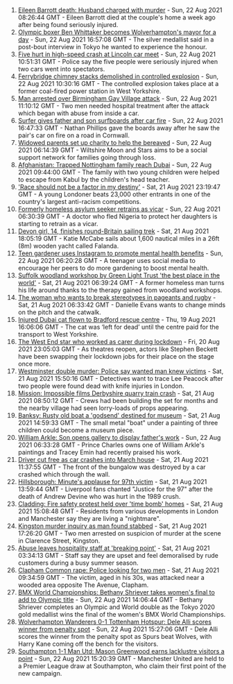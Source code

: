 1. [Eileen Barrott death: Husband charged with murder](https://www.bbc.co.uk/news/uk-england-leeds-58291273) - Sun, 22 Aug 2021 08:26:44 GMT - Eileen Barrott died at the couple's home a week ago after being found seriously injured.
2. [Olympic boxer Ben Whittaker becomes Wolverhampton's mayor for a day](https://www.bbc.co.uk/news/uk-england-birmingham-58299944) - Sun, 22 Aug 2021 16:57:08 GMT - The silver medallist said in a post-bout interview in Tokyo he wanted to experience the honour.
3. [Five hurt in high-speed crash at Lincoln car meet](https://www.bbc.co.uk/news/uk-england-lincolnshire-58297401) - Sun, 22 Aug 2021 10:51:31 GMT - Police say the five people were seriously injured when two cars went into spectators.
4. [Ferrybridge chimney stacks demolished in controlled explosion](https://www.bbc.co.uk/news/uk-england-leeds-58297602) - Sun, 22 Aug 2021 10:30:16 GMT - The controlled explosion takes place at a former coal-fired power station in West Yorkshire.
5. [Man arrested over Birmingham Gay Village attack](https://www.bbc.co.uk/news/uk-england-birmingham-58297761) - Sun, 22 Aug 2021 11:10:12 GMT - Two men needed hospital treatment after the attack which began with abuse from inside a car.
6. [Surfer gives father and son surfboards after car fire](https://www.bbc.co.uk/news/uk-england-cornwall-58299430) - Sun, 22 Aug 2021 16:47:33 GMT - Nathan Phillips gave the boards away after he saw the pair's car on fire on a road in Cornwall.
7. [Widowed parents set up charity to help the bereaved](https://www.bbc.co.uk/news/uk-england-wiltshire-58236883) - Sun, 22 Aug 2021 06:14:39 GMT - Wiltshire Moon and Stars aims to be a social support network for families going through loss.
8. [Afghanistan: Trapped Nottingham family reach Dubai](https://www.bbc.co.uk/news/uk-england-nottinghamshire-58293789) - Sun, 22 Aug 2021 09:44:00 GMT - The family with two young children were helped to escape from Kabul by the children's head teacher.
9. ['Race should not be a factor in my destiny'](https://www.bbc.co.uk/news/uk-england-london-58283709) - Sat, 21 Aug 2021 23:19:47 GMT - A young Londoner beats 23,000 other entrants in one of the country's largest anti-racism competitions.
10. [Formerly homeless asylum seeker retrains as vicar](https://www.bbc.co.uk/news/uk-england-nottinghamshire-58238063) - Sun, 22 Aug 2021 06:30:39 GMT - A doctor who fled Nigeria to protect her daughters is starting to retrain as a vicar.
11. [Devon girl, 14, finishes round-Britain sailing trek](https://www.bbc.co.uk/news/uk-england-devon-58294842) - Sat, 21 Aug 2021 18:05:19 GMT - Katie McCabe sails about 1,600 nautical miles in a 26ft (8m) wooden yacht called Falanda.
12. [Teen gardener uses Instagram to promote mental health benefits](https://www.bbc.co.uk/news/uk-england-cambridgeshire-58234738) - Sun, 22 Aug 2021 06:20:28 GMT - A teenager uses social media to encourage her peers to do more gardening to boost mental health.
13. [Suffolk woodland workshop by Green Light Trust 'the best place in the world'](https://www.bbc.co.uk/news/uk-england-suffolk-58270365) - Sat, 21 Aug 2021 06:39:24 GMT - A former homeless man turns his life around thanks to the therapy gained from woodland workshops.
14. [The woman who wants to break stereotypes in pageants and rugby](https://www.bbc.co.uk/news/uk-england-sussex-58261882) - Sat, 21 Aug 2021 06:33:42 GMT - Danielle Evans wants to change minds on the pitch and the catwalk.
15. [Injured Dubai cat flown to Bradford rescue centre](https://www.bbc.co.uk/news/uk-england-leeds-58273901) - Thu, 19 Aug 2021 16:06:06 GMT - The cat was ‘left for dead’ until the centre paid for the transport to West Yorkshire.
16. [The West End star who worked as carer during lockdown](https://www.bbc.co.uk/news/entertainment-arts-58080453) - Fri, 20 Aug 2021 23:05:03 GMT - As theatres reopen, actors like Stephen Beckett have been swapping their lockdown jobs for their place on the stage once more.
17. [Westminster double murder: Police say wanted man knew victims](https://www.bbc.co.uk/news/uk-england-london-58282070) - Sat, 21 Aug 2021 15:50:16 GMT - Detectives want to trace Lee Peacock after two people were found dead with knife injuries in London.
18. [Mission: Impossible films Derbyshire quarry train crash](https://www.bbc.co.uk/news/entertainment-arts-58271871) - Sat, 21 Aug 2021 08:50:12 GMT - Crews had been building the set for months and the nearby village had seen lorry-loads of props appearing.
19. [Banksy: Rusty old boat a 'godsend' destined for museum](https://www.bbc.co.uk/news/uk-england-suffolk-58292229) - Sat, 21 Aug 2021 14:59:33 GMT - The small metal "boat" under a painting of three children could become a museum piece.
20. [William Arkle: Son opens gallery to display father's work](https://www.bbc.co.uk/news/uk-england-bristol-58284189) - Sun, 22 Aug 2021 06:33:28 GMT - Prince Charles owns one of William Arkle's paintings and Tracey Emin had recently praised his work.
21. [Driver cut free as car crashes into March house](https://www.bbc.co.uk/news/uk-england-cambridgeshire-58291853) - Sat, 21 Aug 2021 11:37:55 GMT - The front of the bungalow was destroyed by a car crashed which through the wall.
22. [Hillsborough: Minute's applause for 97th victim](https://www.bbc.co.uk/news/uk-england-merseyside-58292306) - Sat, 21 Aug 2021 13:59:44 GMT - Liverpool fans chanted "Justice for the 97" after the death of Andrew Devine who was hurt in the 1989 crush.
23. [Cladding: Fire safety protest held over 'time bomb' homes](https://www.bbc.co.uk/news/uk-england-58273254) - Sat, 21 Aug 2021 15:08:48 GMT - Residents from various developments in London and Manchester say they are living a "nightmare".
24. [Kingston murder inquiry as man found stabbed](https://www.bbc.co.uk/news/uk-england-london-58282073) - Sat, 21 Aug 2021 17:26:20 GMT - Two men arrested on suspicion of murder at the scene in Clarence Street, Kingston.
25. [Abuse leaves hospitality staff at 'breaking point'](https://www.bbc.co.uk/news/uk-england-cornwall-58149364) - Sat, 21 Aug 2021 03:34:13 GMT - Staff say they are upset and feel demoralised by rude customers during a busy summer season.
26. [Clapham Common rape: Police looking for two men](https://www.bbc.co.uk/news/uk-england-london-58282071) - Sat, 21 Aug 2021 09:34:59 GMT - The victim, aged in his 30s, was attacked near a wooded area opposite The Avenue, Clapham.
27. [BMX World Championships: Bethany Shriever takes women's final to add to Olympic title](https://www.bbc.co.uk/sport/cycling/58298865) - Sun, 22 Aug 2021 14:06:44 GMT - Bethany Shriever completes an Olympic and World double as the Tokyo 2020 gold medallist wins the final of the women's BMX World Championships.
28. [Wolverhampton Wanderers 0-1 Tottenham Hotspur: Dele Alli scores winner from penalty spot](https://www.bbc.co.uk/sport/football/58193450) - Sun, 22 Aug 2021 15:27:06 GMT - Dele Alli scores the winner from the penalty spot as Spurs beat Wolves, with Harry Kane coming off the bench for the visitors.
29. [Southampton 1-1 Man Utd: Mason Greenwood earns lacklustre visitors a point](https://www.bbc.co.uk/sport/football/58193443) - Sun, 22 Aug 2021 15:20:39 GMT - Manchester United are held to a Premier League draw at Southampton, who claim their first point of the new campaign.
